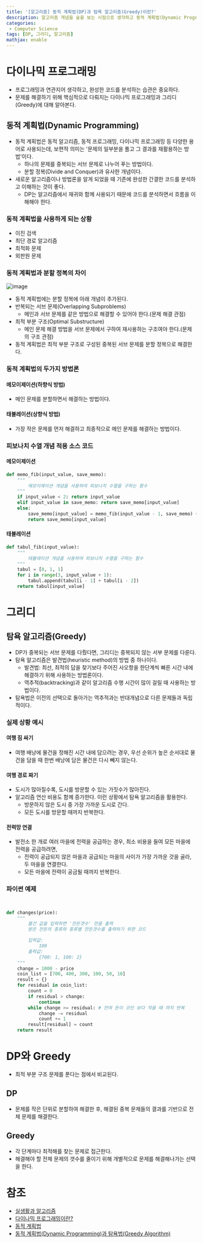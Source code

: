 ```yaml
---
title: '[알고리즘] 동적 계획법(DP)과 탐욕 알고리즘(Greedy)이란?'
description: 알고리즘 개념을 숲을 보는 시점으로 생각하고 동적 계획법(Dynamic Programming)과 탐욕 알고리즘(Greedy)에 대한 개념
categories:
 - Computer Science
tags: [DP, 그리디, 알고리즘]
mathjax: enable
---
```


# 다이나믹 프로그래밍
- 프로그래밍과 연관지어 생각하고, 완성한 코드를 분석하는 습관은 중요하다.
- 문제를 해결하기 위해 핵심적으로 다뤄지는 다이나믹 프로그래밍과 그리디(Greedy)에 대해 알아본다.

## 동적 계획법(Dynamic Programming)
- 동적 계획법은 동적 알고리즘, 동적 프로그래밍, 다이나믹 프로그래밍 등 다양한 용어로 사용되는데, 보편적 의미는 '문제의 일부분을 풀고 그 결과를 재활용하는 방법'이다.
    - 하나의 문제를 중복되는 서브 문제로 나누어 푸는 방법이다.
    - 분할 정복(Divide and Conquer)과 유사한 개념이다.
- 새로운 알고리즘이나 방법론을 알게 되었을 때 기존에 완성한 간결한 코드를 분석하고 이해하는 것이 좋다.
    - DP는 알고리즘에서 재귀와 함께 사용되기 때문에 코드를 분석하면서 흐름을 이해해야 한다.

### 동적 계획법을 사용하게 되는 상황
- 이진 검색
- 최단 경로 알고리즘
- 최적화 문제
- 외판원 문제

### 동적 계획법과 분할 정복의 차이

![image](https://user-images.githubusercontent.com/79494088/144749700-8e01224a-afcf-4ecc-aa4a-d8ed77023c76.png)

- 동적 계획법에는 분할 정복에 아래 개념이 추가된다.
- 반복되는 서브 문제(Overlapping Subproblems)
    - 메인과 서브 문제를 같은 방법으로 해결할 수 있어야 한다.(문제 해결 관점)
- 최적 부분 구조(Optimal Substructure)
    - 메인 문제 해결 방법을 서브 문제에서 구하여 재사용하는 구조여야 한다.(문제의 구조 관점)
- 동적 계획법은 최적 부분 구조로 구성된 중복된 서브 문제를 분할 정복으로 해결한다.

### 동적 계획법의 두가지 방법론

#### 메모이제이션(하향식 방법)
- 메인 문제를 분할하면서 해결하는 방법이다.

#### 태뷸레이션(상향식 방법)
- 가장 작은 문제를 먼저 해결하고 최종적으로 메인 문제를 해결하는 방법이다.

### 피보나치 수열 개념 적용 소스 코드

#### 메모이제이션

```py
def memo_fib(input_value, save_memo):
    """
        메모이제이션 개념을 사용하여 피보나치 수열을 구하는 함수
    """
    if input_value < 2: return input_value
    elif input_value in save_memo: return save_memo[input_value]
    else:
        save_memo[input_value] = memo_fib(input_value - 1, save_memo) + memo_fib(input_value - 2, save_memo)
        return save_memo[input_value]
```

#### 태뷸레이션

```py
def tabul_fib(input_value):
    """
        태뷸레이션 개념을 사용하여 피보나치 수열을 구하는 함수
    """
    tabul = [0, 1, 1]
    for i in range(3, input_value + 1):
        tabul.append(tabul[i - 1] + tabul[i - 2])
    return tabul[input_value]
```

# 그리디

## 탐욕 알고리즘(Greedy)
- DP가 중복되는 서브 문제를 다뤘다면, 그리디는 중복되지 않는 서부 문제를 다룬다.
- 탐욕 알고리즘은 발견법(heuristic method)의 방법 중 하나이다.
    - 발견법: 최선, 최적의 답을 찾기보다 주어진 사오항을 한단계씩 빠른 시간 내에 해결하기 위해 사용하는 방법론이다.
    - 역추적(backtracking)과 같이 알고리즘 수행 시간이 많이 걸릴 때 사용하는 방법이다.
- 탐욕법은 이전의 선택으로 돌아가는 역추적과는 반대개념으로 다른 문제들과 독립적이다.

### 실제 상황 예시

#### 여행 짐 싸기
- 여행 배낭에 물건을 정해진 시간 내에 담으려는 경우, 우선 순위가 높은 순서대로 물건을 담을 때 한번 배낭에 담은 물건은 다시 빼지 않는다.

#### 여행 경로 짜기
- 도시가 많아질수록, 도시를 방문할 수 있는 가짓수가 많아진다.
- 알고리즘 연산 비용도 함께 증가한다. 이런 상황에서 탐욕 알고리즘을 활용한다.
    - 방문하지 않은 도시 중 가장 가까운 도시로 간다.
    - 모든 도시를 방문할 때까지 반복한다.

#### 전력망 연결
- 발전소 한 개로 여러 마을에 전력을 공급하는 경우, 최소 비용을 들여 모든 마을에 전력을 공급하려면,
    - 전력이 공급되지 않은 마을과 공급되는 마을의 사이가 가장 가까운 것을 골라, 두 마을을 연결한다.
    - 모든 마을에 전력이 공금될 때까지 반복한다.

### 파이썬 예제

```py


def changes(price):
    """
        물건 값을 입력하면 '잔돈갯수' 만을 출력
        받은 잔돈의 종류와 종류별 잔돈갯수를 출력하기 위한 코드

        입력값:
            100
        출력값:
            {700: 1, 100: 2}
    """
    change = 1000 - price
    coin_list = [700, 400, 300, 100, 50, 10]
    result = {}
    for residual in coin_list:
        count = 0
        if residual > change:
            continue
        while change >= residual: # 잔여 돈이 코인 보다 작을 때 까지 반복
            change -= residual
            count += 1
        result[residual] = count
    return result
```

# DP와 Greedy
- 최적 부분 구조 문제를 푼다는 점에서 비교된다.

## DP
- 문제를 작은 단위로 분할하여 해결한 후, 해결된 중복 문제들의 결과를 기반으로 전체 문제를 해결한다.

## Greedy
- 각 단계마다 최적해를 찾는 문제로 접근한다.
- 해결해야 할 전체 문제의 갯수를 줄이기 위해 개별적으로 문제를 해결해나가는 선택을 한다.

# 참조

- [실생활과 알고리즘](https://youtu.be/kM9ASKAni_s)
- [다이나믹 프로그래밍이란?](https://youtu.be/2RwlzBDhGh4)
- [동적 계획법](https://namu.wiki/w/동적%20계획법)
- [동적 계획법(Dynamic Programming)과 탐욕법(Greedy Algorithm)](https://velog.io/@cyranocoding/동적-계획법Dynamic-Programming과-탐욕법Greedy-Algorithm-3yjyoohia5#:~:text=com%2Fgreedy.php-,Greedy%20Algorithms(탐욕법%2C%20탐욕%20알고리즘),하는%20문제%20해결%20방식이다.)
